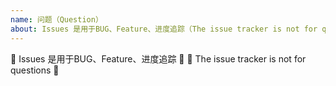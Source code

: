 ```yaml
---
name: 问题（Question）
about: Issues 是用于BUG、Feature、进度追踪（The issue tracker is not for questions.）
---
```


🚨 Issues 是用于BUG、Feature、进度追踪 🚨
🚨 The issue tracker is not for questions 🚨

